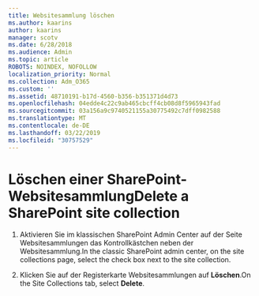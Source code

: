 ```yaml
---
title: Websitesammlung löschen
ms.author: kaarins
author: kaarins
manager: scotv
ms.date: 6/28/2018
ms.audience: Admin
ms.topic: article
ROBOTS: NOINDEX, NOFOLLOW
localization_priority: Normal
ms.collection: Adm_O365
ms.custom: ''
ms.assetid: 48710191-b17d-4560-b356-b351371d4d73
ms.openlocfilehash: 04edde4c22c9ab465cbcff4cb08d8f5965943fad
ms.sourcegitcommit: 03a156a9c9740521155a30775492c7dff0982588
ms.translationtype: MT
ms.contentlocale: de-DE
ms.lasthandoff: 03/22/2019
ms.locfileid: "30757529"
---
```

# <a name="delete-a-sharepoint-site-collection"></a><span data-ttu-id="0d5de-102">Löschen einer SharePoint-Websitesammlung</span><span class="sxs-lookup"><span data-stu-id="0d5de-102">Delete a SharePoint site collection</span></span>

1. <span data-ttu-id="0d5de-103">Aktivieren Sie im klassischen SharePoint Admin Center auf der Seite Websitesammlungen das Kontrollkästchen neben der Websitesammlung.</span><span class="sxs-lookup"><span data-stu-id="0d5de-103">In the classic SharePoint admin center, on the site collections page, select the check box next to the site collection.</span></span>
    
2. <span data-ttu-id="0d5de-104">Klicken Sie auf der Registerkarte Websitesammlungen auf **Löschen**.</span><span class="sxs-lookup"><span data-stu-id="0d5de-104">On the Site Collections tab, select **Delete**.</span></span>
    

